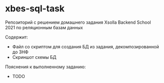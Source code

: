 # xbes-sql-task
Репозиторий с решением домашнего задания Xsolla Backend School 2021 по реляционным базам данных

Содержит:
* Файл со скриптом для создания БД из задания, декомпозированной до 3НФ
* Скриншот схемы БД

Пояснения к выполненному заданию:
* TODO

